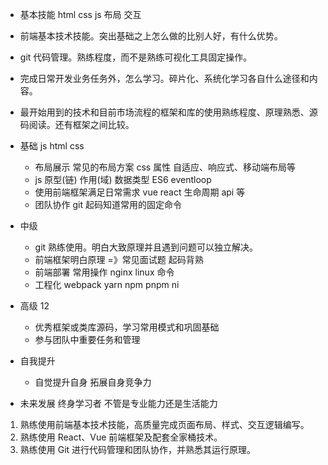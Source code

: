 -   基本技能 html css js 布局 交互
-   前端基本技术技能。突出基础之上怎么做的比别人好，有什么优势。
-   git 代码管理。熟练程度，而不是熟练可视化工具固定操作。
-   完成日常开发业务任务外，怎么学习。碎片化、系统化学习各自什么途径和内容。
-   最开始用到的技术和目前市场流程的框架和库的使用熟练程度、原理熟悉、源码阅读。还有框架之间比较。

-   基础 js html css
    -   布局展示 常见的布局方案 css 属性 自适应、响应式、移动端布局等
    -   js 原型(链) 作用(域) 数据类型 ES6 eventloop
    -   使用前端框架满足日常需求 vue react 生命周期 api 等
    -   团队协作 git 起码知道常用的固定命令
-   中级
    -   git 熟练使用。明白大致原理并且遇到问题可以独立解决。
    -   前端框架明白原理 =》常见面试题 起码背熟
    -   前端部署 常用操作 nginx linux 命令
    -   工程化 webpack yarn npm pnpm ni
-   高级 12
    -   优秀框架或类库源码，学习常用模式和巩固基础
    -   参与团队中重要任务和管理
-   自我提升
    -   自觉提升自身 拓展自身竞争力
-   未来发展
    终身学习者 不管是专业能力还是生活能力

1. 熟练使用前端基本技术技能，高质量完成页面布局、样式、交互逻辑编写。
2. 熟练使用 React、Vue 前端框架及配套全家桶技术。
3. 熟练使用 Git 进行代码管理和团队协作，并熟悉其运行原理。
